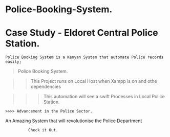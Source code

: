 # Police-Booking-System.


# Case Study - Eldoret Central Police Station. 



    Police Booking System is a Kenyan System that automate Police records easily;









> Police Booking System.

>> This Project runs on Local Host when Xampp is on and othe dependencies

   >>> This automation will see a swift Processes in Local Police Station.

    >>>> Advancement in the Police Sector. 
    

An Amazing  System that will revolutionise the Police Department

          
              Check it Out.
